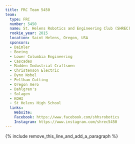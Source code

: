 ```yaml
---
title: FRC Team 5450
team:
  type: FRC
  number: 5450
  name: St. Helens Robotics and Engineering Club (SHREC)
  rookie_year: 2015
  location: Saint Helens, Oregon, USA
  sponsors:
  - Daimler
  - Boeing
  - Lower Columbia Engineering
  - Cascades
  - Madden Industrial Craftsmen
  - Christenson Electric
  - Dyno Nobel
  - Pellham Cutting
  - Oregon Aero
  - Dahlgren's
  - Solagen
  - KOHI
  - St Helens High School
  links:
    Website:
    Facebook: https://www.facebook.com/shhsrobotics
    Instagram: https://www.instagram.com/shrec5450
---
```


{% include remove_this_line_and_add_a_paragraph %}